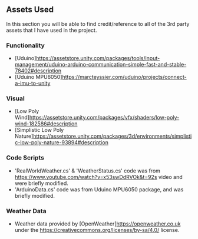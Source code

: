 ## Assets Used
In this section you will be able to find credit/reference to all of the 3rd party assets that I have used in the project.

### Functionality
* [Uduino]https://assetstore.unity.com/packages/tools/input-management/uduino-arduino-communication-simple-fast-and-stable-78402#description
* [Uduino MPU6050]https://marcteyssier.com/uduino/projects/connect-a-imu-to-unity

### Visual
* [Low Poly Wind]https://assetstore.unity.com/packages/vfx/shaders/low-poly-wind-182586#description
* [Simplistic Low Poly Nature]https://assetstore.unity.com/packages/3d/environments/simplistic-low-poly-nature-93894#description

### Code Scripts
* 'RealWorldWeather.cs' & 'WeatherStatus.cs' code was from https://www.youtube.com/watch?v=x53swDdRVOk&t=92s video and were briefly modified.
* 'ArduinoData.cs' code was from Uduino MPU6050 package, and was briefly modified.

### Weather Data
* Weather data provided by [OpenWeather]https://openweather.co.uk under the https://creativecommons.org/licenses/by-sa/4.0/ license.
